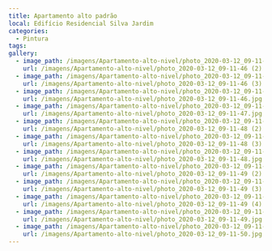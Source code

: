 ```yaml
---
title: Apartamento alto padrão
local: Edifício Residencial Silva Jardim
categories:
  - Pintura
tags:
gallery:
  - image_path: /imagens/Apartamento-alto-nivel/photo_2020-03-12_09-11-46 (2).jpg
    url: /imagens/Apartamento-alto-nivel/photo_2020-03-12_09-11-46 (2).jpg
  - image_path: /imagens/Apartamento-alto-nivel/photo_2020-03-12_09-11-46 (3).jpg
    url: /imagens/Apartamento-alto-nivel/photo_2020-03-12_09-11-46 (3).jpg
  - image_path: /imagens/Apartamento-alto-nivel/photo_2020-03-12_09-11-46.jpg
    url: /imagens/Apartamento-alto-nivel/photo_2020-03-12_09-11-46.jpg
  - image_path: /imagens/Apartamento-alto-nivel/photo_2020-03-12_09-11-47.jpg
    url: /imagens/Apartamento-alto-nivel/photo_2020-03-12_09-11-47.jpg
  - image_path: /imagens/Apartamento-alto-nivel/photo_2020-03-12_09-11-48 (2).jpg
    url: /imagens/Apartamento-alto-nivel/photo_2020-03-12_09-11-48 (2).jpg
  - image_path: /imagens/Apartamento-alto-nivel/photo_2020-03-12_09-11-48 (3).jpg
    url: /imagens/Apartamento-alto-nivel/photo_2020-03-12_09-11-48 (3).jpg
  - image_path: /imagens/Apartamento-alto-nivel/photo_2020-03-12_09-11-48.jpg
    url: /imagens/Apartamento-alto-nivel/photo_2020-03-12_09-11-48.jpg
  - image_path: /imagens/Apartamento-alto-nivel/photo_2020-03-12_09-11-49 (2).jpg
    url: /imagens/Apartamento-alto-nivel/photo_2020-03-12_09-11-49 (2).jpg
  - image_path: /imagens/Apartamento-alto-nivel/photo_2020-03-12_09-11-49 (3).jpg
    url: /imagens/Apartamento-alto-nivel/photo_2020-03-12_09-11-49 (3).jpg
  - image_path: /imagens/Apartamento-alto-nivel/photo_2020-03-12_09-11-49 (4).jpg
    url: /imagens/Apartamento-alto-nivel/photo_2020-03-12_09-11-49 (4).jpg
  - image_path: /imagens/Apartamento-alto-nivel/photo_2020-03-12_09-11-49.jpg
    url: /imagens/Apartamento-alto-nivel/photo_2020-03-12_09-11-49.jpg
  - image_path: /imagens/Apartamento-alto-nivel/photo_2020-03-12_09-11-50.jpg
    url: /imagens/Apartamento-alto-nivel/photo_2020-03-12_09-11-50.jpg
---
```

